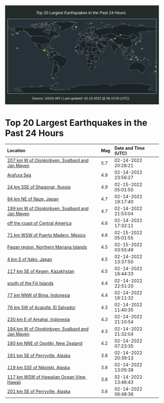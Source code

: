 ![Map](./map.png)

# Top 20 Largest Earthquakes in the Past 24 Hours

| Location | Mag | Date and Time (UTC) |
|:---|:---|:---|
| [207 km W of Olonkinbyen, Svalbard and Jan Mayen](https://earthquake.usgs.gov/earthquakes/eventpage/us7000gkvb) | 5.7 | 02-14-2022 20:28:21 |
| [Arafura Sea](https://earthquake.usgs.gov/earthquakes/eventpage/us7000gkx7) | 4.9 | 02-14-2022 23:56:27 |
| [24 km SSE of Shagonar, Russia](https://earthquake.usgs.gov/earthquakes/eventpage/us7000gkzj) | 4.9 | 02-15-2022 05:01:50 |
| [84 km NE of Naze, Japan](https://earthquake.usgs.gov/earthquakes/eventpage/us7000gkuv) | 4.7 | 02-14-2022 19:17:40 |
| [199 km W of Olonkinbyen, Svalbard and Jan Mayen](https://earthquake.usgs.gov/earthquakes/eventpage/us7000gkwb) | 4.7 | 02-14-2022 21:53:04 |
| [off the coast of Central America](https://earthquake.usgs.gov/earthquakes/eventpage/us7000gksz) | 4.6 | 02-14-2022 17:32:11 |
| [71 km WSW of Puerto Madero, Mexico](https://earthquake.usgs.gov/earthquakes/eventpage/us7000gkzc) | 4.6 | 02-15-2022 05:01:55 |
| [Pagan region, Northern Mariana Islands](https://earthquake.usgs.gov/earthquakes/eventpage/us7000gkz7) | 4.5 | 02-15-2022 03:55:49 |
| [4 km S of Itako, Japan](https://earthquake.usgs.gov/earthquakes/eventpage/us7000gkrt) | 4.5 | 02-14-2022 13:37:50 |
| [117 km SE of Kegen, Kazakhstan](https://earthquake.usgs.gov/earthquakes/eventpage/us7000gkss) | 4.5 | 02-14-2022 16:44:33 |
| [south of the Fiji Islands](https://earthquake.usgs.gov/earthquakes/eventpage/us7000gkwx) | 4.4 | 02-14-2022 22:51:20 |
| [77 km NNW of Bima, Indonesia](https://earthquake.usgs.gov/earthquakes/eventpage/us7000gksm) | 4.4 | 02-14-2022 16:11:32 |
| [76 km SW of Acajutla, El Salvador](https://earthquake.usgs.gov/earthquakes/eventpage/us7000gkr1) | 4.3 | 02-14-2022 11:40:35 |
| [230 km E of Amahai, Indonesia](https://earthquake.usgs.gov/earthquakes/eventpage/us7000gkvw) | 4.3 | 02-14-2022 21:10:54 |
| [194 km W of Olonkinbyen, Svalbard and Jan Mayen](https://earthquake.usgs.gov/earthquakes/eventpage/us7000gkw4) | 4.3 | 02-14-2022 21:32:04 |
| [180 km NNE of Opotiki, New Zealand](https://earthquake.usgs.gov/earthquakes/eventpage/us7000gkq0) | 4.2 | 02-14-2022 07:23:35 |
| [191 km SE of Perryville, Alaska](https://earthquake.usgs.gov/earthquakes/eventpage/ak02222rbo0n) | 3.8 | 02-14-2022 20:39:13 |
| [119 km SSE of Nikolski, Alaska](https://earthquake.usgs.gov/earthquakes/eventpage/us7000gkrj) | 3.8 | 02-14-2022 13:05:38 |
| [117 km WSW of Hawaiian Ocean View, Hawaii](https://earthquake.usgs.gov/earthquakes/eventpage/us7000gkrw) | 3.8 | 02-14-2022 13:46:43 |
| [201 km SE of Perryville, Alaska](https://earthquake.usgs.gov/earthquakes/eventpage/ak02222j1lpj) | 3.6 | 02-14-2022 06:48:36 |

